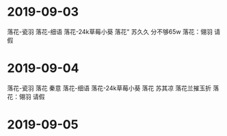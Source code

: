 # 2019-09-03

落花-瓷羽
落花-细语
落花-24k草莓小葵
落花" 苏久久    分不够65w
落花：翎羽    请假

# 2019-09-04

落花-瓷羽
落花 秦意
落花-细语
落花-24k草莓小葵
落花 苏其凉
落花兰摧玉折
落花：翎羽   请假

# 2019-09-05